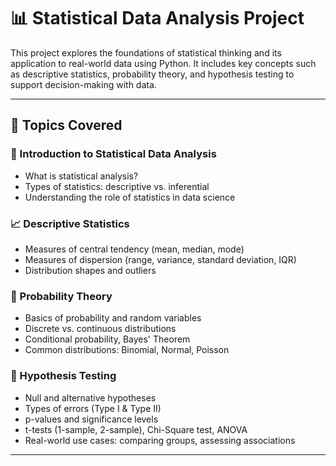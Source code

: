 # 📊 Statistical Data Analysis Project

This project explores the foundations of statistical thinking and its application to real-world data using Python. It includes key concepts such as descriptive statistics, probability theory, and hypothesis testing to support decision-making with data.

---

## 📌 Topics Covered

### 📘 Introduction to Statistical Data Analysis
- What is statistical analysis?
- Types of statistics: descriptive vs. inferential
- Understanding the role of statistics in data science

### 📈 Descriptive Statistics
- Measures of central tendency (mean, median, mode)
- Measures of dispersion (range, variance, standard deviation, IQR)
- Distribution shapes and outliers

### 🎲 Probability Theory
- Basics of probability and random variables
- Discrete vs. continuous distributions
- Conditional probability, Bayes' Theorem
- Common distributions: Binomial, Normal, Poisson

### 🔬 Hypothesis Testing
- Null and alternative hypotheses
- Types of errors (Type I & Type II)
- p-values and significance levels
- t-tests (1-sample, 2-sample), Chi-Square test, ANOVA
- Real-world use cases: comparing groups, assessing associations

---



